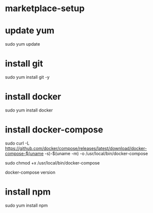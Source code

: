 # marketplace-setup

# update yum
sudo yum update
# install git
sudo yum install git -y

# install docker
sudo yum install docker



# install docker-compose
sudo curl -L https://github.com/docker/compose/releases/latest/download/docker-compose-$(uname -s)-$(uname -m) -o /usr/local/bin/docker-compose

sudo chmod +x /usr/local/bin/docker-compose

docker-compose version


# install npm
sudo yum install npm
